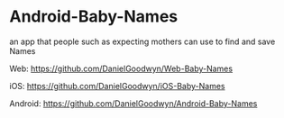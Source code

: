 # Android-Baby-Names
an app that people such as expecting mothers can use to find and save Names

Web:
https://github.com/DanielGoodwyn/Web-Baby-Names

iOS:
https://github.com/DanielGoodwyn/iOS-Baby-Names

Android:
https://github.com/DanielGoodwyn/Android-Baby-Names

